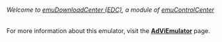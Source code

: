 ###### Welcome to [emuDownloadCenter (EDC)](https://github.com/PhoenixInteractiveNL/emuDownloadCenter/wiki/), a module of [emuControlCenter](https://github.com/PhoenixInteractiveNL/emuControlCenter/wiki/)

For more information about this emulator, visit the [**AdViEmulator**](https://github.com/PhoenixInteractiveNL/emuDownloadCenter/wiki/Emulator-adviem#menu) page.

